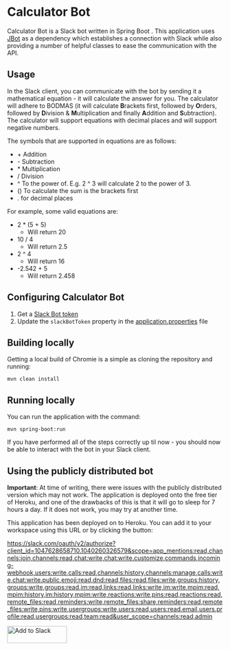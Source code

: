 # Calculator Bot

Calculator Bot is a Slack bot written in Spring Boot . This application uses [JBot](https://github.com/rampatra/jbot) as 
a dependency which establishes a connection with Slack while also providing a number of helpful classes to ease the communication with the API.


## Usage

In the Slack client, you can communicate with the bot by sending it a mathematical equation - it will calculate
the answer for you. The calculator will adhere to BODMAS (it will calculate **B**rackets first, followed by **O**rders, followed by **D**ivision & **M**ultiplication
and finally **A**ddition and **S**ubtraction). The calculator will support equations with decimal places and will support negative numbers.

The symbols that are supported in equations are as follows:
+ \+ Addition
+ \- Subtraction
+ \* Multiplication
+ / Division
+ ^ To the power of. E.g. 2 ^ 3 will calculate 2 to the power of 3.
+ () To calculate the sum is the brackets first
+ . for decimal places

For example, some valid equations are:
+ 2 * (5 + 5)  
  * Will return 20
+ 10 / 4
  * Will return 2.5
+ 2 ^ 4
  * Will return 16
+ -2.542 + 5
  * Will return 2.458


## Configuring Calculator Bot

1. Get a [Slack Bot token](https://my.slack.com/services/new/bot)
2. Update the `slackBotToken` property in the [application.properties](src/main/resources/application.properties) file


## Building locally

Getting a local build of Chromie is a simple as cloning the repository and running:

```
mvn clean install
```

## Running locally

You can run the application with the command: 
```
mvn spring-boot:run
```

If you have performed all of the steps correctly up til now - you should now be able to interact with the bot
in your Slack client.




## Using the publicly distributed bot

**Important**: At time of writing, there were issues with the publicly distributed version which may not work.
The application is deployed onto the free tier of Heroku, and one of the drawbacks of this is that it will go to sleep for 7 hours a day. If it does not work, you may try at another time.

This application has been deployed on to Heroku. You can add it to your workspace using this URL or by clicking the button: 

https://slack.com/oauth/v2/authorize?client_id=1047628658710.1040260326579&scope=app_mentions:read,channels:join,channels:read,chat:write,chat:write.customize,commands,incoming-webhook,users:write,calls:read,channels:history,channels:manage,calls:write,chat:write.public,emoji:read,dnd:read,files:read,files:write,groups:history,groups:write,groups:read,im:read,links:read,links:write,im:write,mpim:read,mpim:history,im:history,mpim:write,reactions:write,pins:read,reactions:read,remote_files:read,reminders:write,remote_files:share,reminders:read,remote_files:write,pins:write,usergroups:write,users:read,users:read.email,users.profile:read,usergroups:read,team:read&user_scope=channels:read,admin

<a href="https://slack.com/oauth/v2/authorize?client_id=1047628658710.1040260326579&scope=app_mentions:read,channels:join,channels:read,chat:write,chat:write.customize,commands,incoming-webhook,users:write,calls:read,channels:history,channels:manage,calls:write,chat:write.public,emoji:read,dnd:read,files:read,files:write,groups:history,groups:write,groups:read,im:read,links:read,links:write,im:write,mpim:read,mpim:history,im:history,mpim:write,reactions:write,pins:read,reactions:read,remote_files:read,reminders:write,remote_files:share,reminders:read,remote_files:write,pins:write,usergroups:write,users:read,users:read.email,users.profile:read,usergroups:read,team:read&user_scope=channels:read,admin"><img alt="Add to Slack" height="40" width="139" src="https://platform.slack-edge.com/img/add_to_slack.png" srcset="https://platform.slack-edge.com/img/add_to_slack.png 1x, https://platform.slack-edge.com/img/add_to_slack@2x.png 2x"></a>